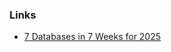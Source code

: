 
### Links 

- [7 Databases in 7 Weeks for 2025](https://matt.blwt.io/post/7-databases-in-7-weeks-for-2025/)
